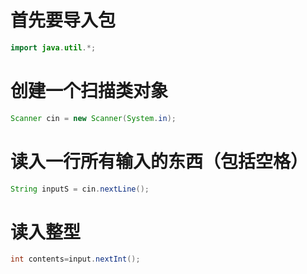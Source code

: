 # 首先要导入包
```java
import java.util.*;
```
# 创建一个扫描类对象
```java
Scanner cin = new Scanner(System.in);
```
# 读入一行所有输入的东西（包括空格）
```java
String inputS = cin.nextLine();
```
# 读入整型
```java
int contents=input.nextInt();
```
